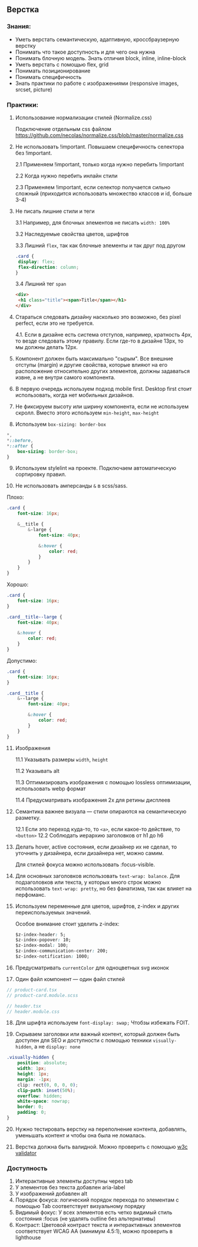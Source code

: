 ## Верстка

### Знания:

- Уметь верстать семантическую, адаптивную, кроссбраузерную верстку
- Понимать что такое доступность и для чего она нужна
- Понимать блочную модель. Знать отличия block, inline, inline-block
- Уметь верстать с помощью flex, grid
- Понимать позиционирование
- Понимать специфичность
- Знать практики по работе с изображениями (responsive images, srcset, picture)

### Практики:

1. Использование нормализации стилей (Normalize.css)

   Подключение отдельным css файлом
   https://github.com/necolas/normalize.css/blob/master/normalize.css

2. Не использовать !important. Повышаем специфичность селектора без !important.

   2.1 Применяем !important, только когда нужно перебить !important

   2.2 Когда нужно перебить инлайн стили

   2.3 Применяем !important, если селектор получается сильно сложный (приходится использовать множество классов и id, больше 3-4)

3. Не писать лишние стили и теги

   3.1 Например, для блочных элементов не писать `width: 100%`

   3.2 Наследуемые свойства цветов, шрифтов

   3.3 Лишний `flex`, так как блочные элементы и так друг под другом

   ```css
   .card {
   	display: flex;
   	flex-direction: column;
   }
   ```

   3.4 Лишний тег `span`

   ```html
   <div>
   	<h1 class="title"><span>Title</span></h1>
   </div>
   ```

4. Стараться следовать дизайну насколько это возможно, без pixel perfect, если это не требуется.

   4.1. Если в дизайне есть система отступов, например, кратность 4px, то везде следовать этому правилу. Если где-то в дизайне 13px, то мы должны делать 12px.

5. Компонент должен быть максимально "сырым". Все внешние отступы (margin) и другие свойства, которые влияют на его расположение относительно других элементов, должны задаваться извне, а не внутри самого компонента.

6. В первую очередь используем подход mobile first. Desktop first стоит использовать, когда нет мобильных дизайнов.

7. Не фиксируем высоту или ширину компонента, если не используем скролл. Вместо этого используем `min-height`, `max-height`

8. Используем `box-sizing: border-box`

```css
*,
*::before,
*::after {
	box-sizing: border-box;
}
```

9. Используем stylelint на проекте. Подключаем автоматическую сортировку правил.

10. Не использовать амперсанды `&` в scss/sass.

Плохо:

```css
.card {
	font-size: 16px;

	&__title {
		&-large {
			font-size: 40px;

			&:hover {
				color: red;
			}
		}
	}
}
```

Хорошо:

```css
.card {
	font-size: 16px;
}

.card__title--large {
	font-size: 40px;

	&:hover {
		color: red;
	}
}
```

Допустимо:

```css
.card {
	font-size: 16px;
}

.card__title {
	&--large {
		font-size: 40px;

		&:hover {
			color: red;
		}
	}
}
```

11. Изображения

    11.1 Указывать размеры `width`, `height`

    11.2 Указывать alt

    11.3 Оптимизировать изображения с помощью lossless оптимизации, использовать webp формат

    11.4 Предусматривать изображения 2x для ретины дисплеев

12. Семантика важнее визуала — стили опираются на семантическую разметку.

    12.1 Если это переход куда-то, то `<a>`, если какое-то действие, то `<button>`
    12.2 Соблюдать иерархию заголовков от h1 до h6

13. Делать hover, active состояния, если дизайнер их не сделал, то уточнить у дизайнера, если дизайнера нет, можно самим.

    Для стилей фокуса можно использовать :focus-visible.

14. Для основных заголовков использовать `text-wrap: balance`. Для подзаголовков или текста, у которых много строк можно использовать `text-wrap: pretty`, но без фанатизма, так как влияет на перфоманс.

15. Используем переменные для цветов, шрифтов, z-index и других переиспользуемых значений.

    Особое внимание стоит уделить z-index:

    ```css
    $z-index-header: 5;
    $z-index-popover: 10;
    $z-index-modal: 100;
    $z-index-communication-center: 200;
    $z-index-notification: 1000;
    ```

16. Предусматривать `currentColor` для одноцветных svg иконок

17. Один файл компонент — один файл стилей

```js
// product-card.tsx
// product-card.module.scss

// header.tsx
// header.module.css
```

18. Для шрифта используем `font-display: swap;` Чтобзы избежать FOIT.

19. Скрываем заголовки или важный контент, который должен быть доступен для SEO и доступности с помощью техники `visually-hidden`, а не `display: none`

```css
.visually-hidden {
	position: absolute;
	width: 1px;
	height: 1px;
	margin: -1px;
	clip: rect(0, 0, 0, 0);
	clip-path: inset(50%);
	overflow: hidden;
	white-space: nowrap;
	border: 0;
	padding: 0;
}
```

20. Нужно тестировать верстку на переполнение контента, добавлять, уменьшать контент и чтобы она была не ломалась.

21. Верстка должна быть валидной. Можно проверить с помощью [w3c validator](https://validator.w3.org)

### Доступность

1. Интерактивные элементы доступны через tab
2. У элементов без текста добавлен aria-label
3. У изображений добавлен alt
4. Порядок фокуса: логический порядок перехода по элементам с помощью Tab соответствует визуальному порядку
5. Видимый фокус: У всех элементов есть четко видимый стиль состояния :focus (не удалять outline без альтернативы)
6. Контраст: Цветовой контраст текста и интерактивных элементов соответствует WCAG AA (минимум 4.5:1), можно проверить в lighthouse
